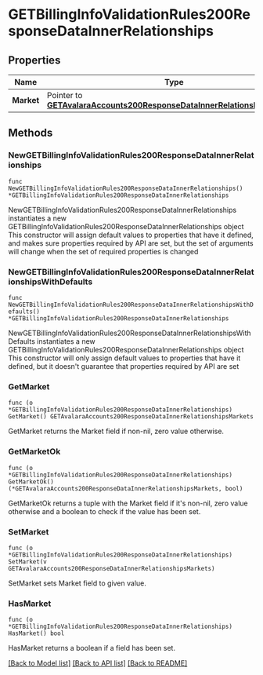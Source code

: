 # GETBillingInfoValidationRules200ResponseDataInnerRelationships

## Properties

Name | Type | Description | Notes
------------ | ------------- | ------------- | -------------
**Market** | Pointer to [**GETAvalaraAccounts200ResponseDataInnerRelationshipsMarkets**](GETAvalaraAccounts200ResponseDataInnerRelationshipsMarkets.md) |  | [optional] 

## Methods

### NewGETBillingInfoValidationRules200ResponseDataInnerRelationships

`func NewGETBillingInfoValidationRules200ResponseDataInnerRelationships() *GETBillingInfoValidationRules200ResponseDataInnerRelationships`

NewGETBillingInfoValidationRules200ResponseDataInnerRelationships instantiates a new GETBillingInfoValidationRules200ResponseDataInnerRelationships object
This constructor will assign default values to properties that have it defined,
and makes sure properties required by API are set, but the set of arguments
will change when the set of required properties is changed

### NewGETBillingInfoValidationRules200ResponseDataInnerRelationshipsWithDefaults

`func NewGETBillingInfoValidationRules200ResponseDataInnerRelationshipsWithDefaults() *GETBillingInfoValidationRules200ResponseDataInnerRelationships`

NewGETBillingInfoValidationRules200ResponseDataInnerRelationshipsWithDefaults instantiates a new GETBillingInfoValidationRules200ResponseDataInnerRelationships object
This constructor will only assign default values to properties that have it defined,
but it doesn't guarantee that properties required by API are set

### GetMarket

`func (o *GETBillingInfoValidationRules200ResponseDataInnerRelationships) GetMarket() GETAvalaraAccounts200ResponseDataInnerRelationshipsMarkets`

GetMarket returns the Market field if non-nil, zero value otherwise.

### GetMarketOk

`func (o *GETBillingInfoValidationRules200ResponseDataInnerRelationships) GetMarketOk() (*GETAvalaraAccounts200ResponseDataInnerRelationshipsMarkets, bool)`

GetMarketOk returns a tuple with the Market field if it's non-nil, zero value otherwise
and a boolean to check if the value has been set.

### SetMarket

`func (o *GETBillingInfoValidationRules200ResponseDataInnerRelationships) SetMarket(v GETAvalaraAccounts200ResponseDataInnerRelationshipsMarkets)`

SetMarket sets Market field to given value.

### HasMarket

`func (o *GETBillingInfoValidationRules200ResponseDataInnerRelationships) HasMarket() bool`

HasMarket returns a boolean if a field has been set.


[[Back to Model list]](../README.md#documentation-for-models) [[Back to API list]](../README.md#documentation-for-api-endpoints) [[Back to README]](../README.md)


